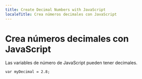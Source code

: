 ```yaml
---
title: Create Decimal Numbers with JavaScript
localeTitle: Crea números decimales con JavaScript
---
```

# Crea números decimales con JavaScript

Las variables de número de JavaScript pueden tener decimales.
```
var myDecimal = 2.8; 

```